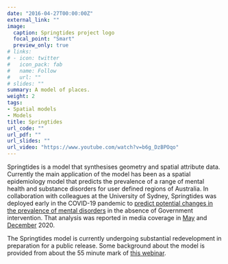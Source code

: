 ```yaml
---
date: "2016-04-27T00:00:00Z"
external_link: ""
image:
  caption: Springtides project logo
  focal_point: "Smart"
  preview_only: true
# links:
# - icon: twitter
#   icon_pack: fab
#   name: Follow
#   url: ""
# slides: ""
summary: A model of places.
weight: 2
tags:
- Spatial models
- Models
title: Springtides
url_code: ""
url_pdf: ""
url_slides: ""
url_video: "https://www.youtube.com/watch?v=b6g_DzBPOqo"
---
```


Springtides is a model that synthesises geometry and spatial attribute data. Currently the main application of the model has been as a spatial epidemiology model that predicts the prevalence of a range of mental health and substance disorders for user defined regions of Australia. In collaboration with colleagues at the University of Sydney, Springtides was deployed early in the COVID-19 pandemic to [predict potential changes in the prevalence of mental disorders](https://www.orygen.org.au/About/News-And-Events/2020/Modelling-predicts-an-additional-82,000-young-Vict) in the absence of Government intervention. That analysis was reported in media coverage in [May](https://www.theage.com.au/national/victoria/alarm-raised-over-pandemic-linked-mental-health-crisis-20200514-p54t2z.html) and [December](https://www.theage.com.au/lifestyle/health-and-wellness/mental-health-of-young-must-be-a-post-virus-priority-20201212-p56mxk.html) 2020.

The Springtides model is currently undergoing substantial redevelopment in preparation for a public release. Some background about the model is provided from about the 55 minute mark of [this webinar](https://www.youtube.com/watch?v=b6g_DzBPOqo).